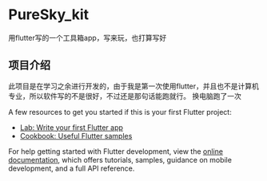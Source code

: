 # PureSky_kit

用flutter写的一个工具箱app，写来玩，也打算写好

## 项目介绍

此项目是在学习之余进行开发的，由于我是第一次使用flutter，并且也不是计算机专业，所以软件写的不是很好，不过还是那句话能跑就行。
换电脑跑了一次

A few resources to get you started if this is your first Flutter project:

- [Lab: Write your first Flutter app](https://docs.flutter.dev/get-started/codelab)
- [Cookbook: Useful Flutter samples](https://docs.flutter.dev/cookbook)

For help getting started with Flutter development, view the
[online documentation](https://docs.flutter.dev/), which offers tutorials,
samples, guidance on mobile development, and a full API reference.
